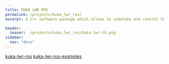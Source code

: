 ```yaml
---
title: KUKA LWR ROS
permalink: /projects/kuka_lwr_ros/
excerpt: A C++ software package which allows to simulate and control the KUKA LWR robot.

header:
  teaser:  /projects/kuka_lwr_ros/kuka-lwr-th.png
sidebar:
  nav: "docs"
---
```




[kuka-lwr-ros](https://github.com/epfl-lasa/kuka-lwr-ros)
[kuka-lwr-ros-examples](https://github.com/epfl-lasa/kuka-lwr-ros-examples)
